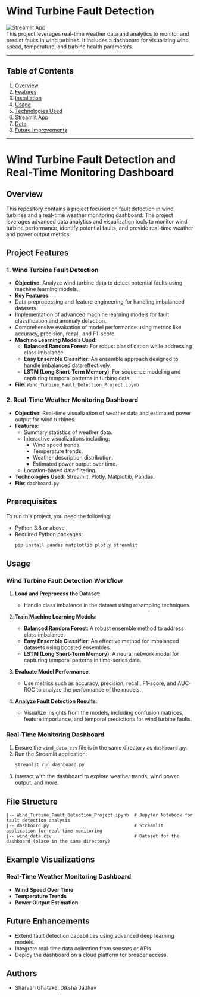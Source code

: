 # **Wind Turbine Fault Detection**

[![Streamlit App](https://img.shields.io/badge/Streamlit-Live_App-orange)](https://your-app-url.streamlit.app)  
This project leverages real-time weather data and analytics to monitor and predict faults in wind turbines. It includes a dashboard for visualizing wind speed, temperature, and turbine health parameters.

---

## **Table of Contents**
1. [Overview](#overview)
2. [Features](#projectfeatures)
3. [Installation](#installation)
4. [Usage](#usage)
5. [Technologies Used](#technologies-used)
6. [Streamlit App](#streamlit-app)
7. [Data](#data)
8. [Future Improvements](#future-improvements)

---

# Wind Turbine Fault Detection and Real-Time Monitoring Dashboard

## Overview
This repository contains a project focused on fault detection in wind turbines and a real-time weather monitoring dashboard. The project leverages advanced data analytics and visualization tools to monitor wind turbine performance, identify potential faults, and provide real-time weather and power output metrics.

## Project Features

### 1. Wind Turbine Fault Detection
- **Objective**: Analyze wind turbine data to detect potential faults using machine learning models.
-  **Key Features**:
  - Data preprocessing and feature engineering for handling imbalanced datasets.
  - Implementation of advanced machine learning models for fault classification and anomaly detection.
  - Comprehensive evaluation of model performance using metrics like accuracy, precision, recall, and F1-score.
- **Machine Learning Models Used**:
  - **Balanced Random Forest**: For robust classification while addressing class imbalance.
  - **Easy Ensemble Classifier**: An ensemble approach designed to handle imbalanced data effectively.
  - **LSTM (Long Short-Term Memory)**: For sequence modeling and capturing temporal patterns in turbine data.
- **File**: `Wind_Turbine_Fault_Detection_Project.ipynb`

### 2. Real-Time Weather Monitoring Dashboard
- **Objective**: Real-time visualization of weather data and estimated power output for wind turbines.
- **Features**:
  - Summary statistics of weather data.
  - Interactive visualizations including:
    - Wind speed trends.
    - Temperature trends.
    - Weather description distribution.
    - Estimated power output over time.
  - Location-based data filtering.
- **Technologies Used**: Streamlit, Plotly, Matplotlib, Pandas.
- **File**: `dashboard.py`

## Prerequisites
To run this project, you need the following:
- Python 3.8 or above
- Required Python packages:
  ```bash
  pip install pandas matplotlib plotly streamlit
  ```

## Usage

### Wind Turbine Fault Detection Workflow

1. **Load and Preprocess the Dataset**:
   - Handle class imbalance in the dataset using resampling techniques.

2. **Train Machine Learning Models**:
   - **Balanced Random Forest**: A robust ensemble method to address class imbalance.
   - **Easy Ensemble Classifier**: An effective method for imbalanced datasets using boosted ensembles.
   - **LSTM (Long Short-Term Memory)**: A neural network model for capturing temporal patterns in time-series data.

3. **Evaluate Model Performance**:
   - Use metrics such as accuracy, precision, recall, F1-score, and AUC-ROC to analyze the performance of the models.

4. **Analyze Fault Detection Results**:
   - Visualize insights from the models, including confusion matrices, feature importance, and temporal predictions for wind turbine faults.


### Real-Time Monitoring Dashboard
1. Ensure the `wind_data.csv` file is in the same directory as `dashboard.py`.
2. Run the Streamlit application:
   ```bash
   streamlit run dashboard.py
   ```
3. Interact with the dashboard to explore weather trends, wind power output, and more.

## File Structure
```
|-- Wind_Turbine_Fault_Detection_Project.ipynb  # Jupyter Notebook for fault detection analysis
|-- dashboard.py                                # Streamlit application for real-time monitoring
|-- wind_data.csv                               # Dataset for the dashboard (place in the same directory)
```

## Example Visualizations
### Real-Time Weather Monitoring Dashboard
- **Wind Speed Over Time**
- **Temperature Trends**
- **Power Output Estimation**

## Future Enhancements
- Extend fault detection capabilities using advanced deep learning models.
- Integrate real-time data collection from sensors or APIs.
- Deploy the dashboard on a cloud platform for broader access.


## Authors
- Sharvari Ghatake, Diksha Jadhav
